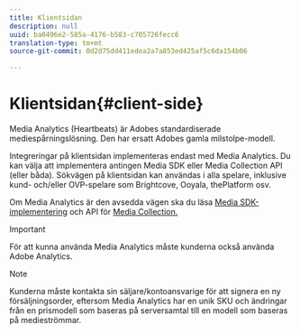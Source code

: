 ```yaml
---
title: Klientsidan
description: null
uuid: ba0496e2-585a-4176-b583-c705726fecc6
translation-type: tm+mt
source-git-commit: 0d2d75dd411edea2a7a853ed425af5c6da154b06

---
```



# Klientsidan{#client-side}

Media Analytics (Heartbeats) är Adobes standardiserade mediespårningslösning. Den har ersatt Adobes gamla milstolpe-modell.

Integreringar på klientsidan implementeras endast med Media Analytics. Du kan välja att implementera antingen Media SDK eller Media Collection API (eller båda). Sökvägen på klientsidan kan användas i alla spelare, inklusive kund- och/eller OVP-spelare som Brightcove, Ooyala, thePlatform osv.

Om Media Analytics är den avsedda vägen ska du läsa [Media SDK-implementering](/help/sdk-implement/setup/setup-overview.md) och API för [Media Collection.](/help/media-collection-api/mc-api-overview.md)

>[!IMPORTANT]
>
>För att kunna använda Media Analytics måste kunderna också använda Adobe Analytics.

>[!NOTE]
>
>Kunderna måste kontakta sin säljare/kontoansvarige för att signera en ny försäljningsorder, eftersom Media Analytics har en unik SKU och ändringar från en prismodell som baseras på serversamtal till en modell som baseras på medieströmmar.
